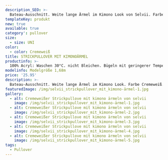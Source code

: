 ```yaml
---
description_SEO: >-
  Bateau-Ausschnitt. Weite lange Ärmel im Kimono Look von Selvii. Farbe Cremeweiß.
templateKey: produkt
new: true
available: true
category': pullover
size:
  - size: UNI
color:
  - color: Cremeweiß
title: STRICKPULLOVER MIT KIMONOÄRMEL
productinfo: >-
  100% Acryl: Waschen 30°C. nicht Bleichen. Bügeln mit geringerer Temperatur. Reinigen mit Perchlorethylen. Nicht im Trommeltrockner trocknen.
modelinfo: Modelgröße 1,68m
price: '25.95'
description: >-
  Bateau-Ausschnitt. Weite lange Ärmel im Kimono Look. Farbe Cremeweiß.
featuredImage: /img/selvii_strickpullover_mit_kimono-ärmel-1.jpg
gallery:
  - alt: Cremeweißer Strickpullove mit kimono ärmeln von selvii
    image: /img/selvii_strickpullover_mit_kimono-ärmel-1.jpg
  - alt: Cremeweißer Strickpullove mit kimono ärmeln von selvii
    image: /img/selvii_strickpullover_mit_kimono-ärmel-2.jpg
  - alt: Cremeweißer Strickpullove mit kimono ärmeln von selvii
    image: /img/selvii_strickpullover_mit_kimono-ärmel-3.jpg
  - alt: Cremeweißer Strickpullove mit kimono ärmeln von selvii
    image: /img/selvii_strickpullover_mit_kimono-ärmel-4.jpg
  - alt: Cremeweißer Strickpullove mit kimono ärmeln von selvii
    image: /img/selvii_strickpullover_mit_kimono-ärmel-5.jpg
tags:
  - Pullover
---
```


